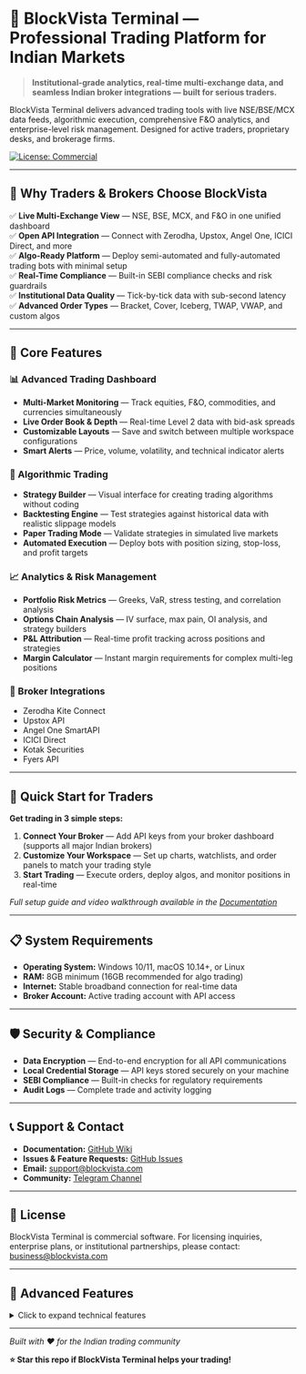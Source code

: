 # 🚀 BlockVista Terminal — Professional Trading Platform for Indian Markets

> **Institutional-grade analytics, real-time multi-exchange data, and seamless Indian broker integrations — built for serious traders.**

BlockVista Terminal delivers advanced trading tools with live NSE/BSE/MCX data feeds, algorithmic execution, comprehensive F&O analytics, and enterprise-level risk management. Designed for active traders, proprietary desks, and brokerage firms.

[![License: Commercial](https://img.shields.io/badge/License-Commercial-blue)](https://github.com/saumyasanghvi03/BlockVista-Terminal/tree/main#license)

---

## 💼 Why Traders & Brokers Choose BlockVista

✅ **Live Multi-Exchange View** — NSE, BSE, MCX, and F&O in one unified dashboard  
✅ **Open API Integration** — Connect with Zerodha, Upstox, Angel One, ICICI Direct, and more  
✅ **Algo-Ready Platform** — Deploy semi-automated and fully-automated trading bots with minimal setup  
✅ **Real-Time Compliance** — Built-in SEBI compliance checks and risk guardrails  
✅ **Institutional Data Quality** — Tick-by-tick data with sub-second latency  
✅ **Advanced Order Types** — Bracket, Cover, Iceberg, TWAP, VWAP, and custom algos  

---

## 🎯 Core Features

### 📊 Advanced Trading Dashboard
- **Multi-Market Monitoring** — Track equities, F&O, commodities, and currencies simultaneously
- **Live Order Book & Depth** — Real-time Level 2 data with bid-ask spreads
- **Customizable Layouts** — Save and switch between multiple workspace configurations
- **Smart Alerts** — Price, volume, volatility, and technical indicator alerts

### 🤖 Algorithmic Trading
- **Strategy Builder** — Visual interface for creating trading algorithms without coding
- **Backtesting Engine** — Test strategies against historical data with realistic slippage models
- **Paper Trading Mode** — Validate strategies in simulated live markets
- **Automated Execution** — Deploy bots with position sizing, stop-loss, and profit targets

### 📈 Analytics & Risk Management
- **Portfolio Risk Metrics** — Greeks, VaR, stress testing, and correlation analysis
- **Options Chain Analysis** — IV surface, max pain, OI analysis, and strategy builders
- **P&L Attribution** — Real-time profit tracking across positions and strategies
- **Margin Calculator** — Instant margin requirements for complex multi-leg positions

### 🔗 Broker Integrations
- Zerodha Kite Connect
- Upstox API
- Angel One SmartAPI
- ICICI Direct
- Kotak Securities
- Fyers API

---

## 🚀 Quick Start for Traders

**Get trading in 3 simple steps:**

1. **Connect Your Broker** — Add API keys from your broker dashboard (supports all major Indian brokers)
2. **Customize Your Workspace** — Set up charts, watchlists, and order panels to match your trading style
3. **Start Trading** — Execute orders, deploy algos, and monitor positions in real-time

*Full setup guide and video walkthrough available in the [Documentation](https://github.com/saumyasanghvi03/BlockVista-Terminal/wiki)*

---

## 📋 System Requirements

- **Operating System:** Windows 10/11, macOS 10.14+, or Linux
- **RAM:** 8GB minimum (16GB recommended for algo trading)
- **Internet:** Stable broadband connection for real-time data
- **Broker Account:** Active trading account with API access

---

## 🛡️ Security & Compliance

- **Data Encryption** — End-to-end encryption for all API communications
- **Local Credential Storage** — API keys stored securely on your machine
- **SEBI Compliance** — Built-in checks for regulatory requirements
- **Audit Logs** — Complete trade and activity logging

---

## 📞 Support & Contact

- **Documentation:** [GitHub Wiki](https://github.com/saumyasanghvi03/BlockVista-Terminal/wiki)
- **Issues & Feature Requests:** [GitHub Issues](https://github.com/saumyasanghvi03/BlockVista-Terminal/issues)
- **Email:** support@blockvista.com
- **Community:** [Telegram Channel](https://t.me/blockvistaterminal)

---

## 📄 License

BlockVista Terminal is commercial software. For licensing inquiries, enterprise plans, or institutional partnerships, please contact: business@blockvista.com

---

## 🔧 Advanced Features

<details>
<summary>Click to expand technical features</summary>

### Development & Customization
- **Python SDK** — Build custom indicators and strategies
- **REST & WebSocket APIs** — Integrate with external systems
- **Plugin Architecture** — Extend functionality with custom modules
- **Database Export** — Export trade data to PostgreSQL/MySQL for analysis

### Advanced Analytics
- **Machine Learning Models** — Predictive analytics and pattern recognition
- **Custom Indicators** — Create proprietary technical indicators
- **Market Microstructure** — Order flow and tape reading tools
- **Backtesting Framework** — High-performance historical simulation engine

### Infrastructure
- **Docker Support** — Containerized deployment for scalability
- **Cloud Sync** — Sync settings and strategies across devices
- **API Rate Management** — Intelligent throttling and request optimization
- **Multi-Account Management** — Handle multiple broker accounts simultaneously

</details>

---

*Built with ❤️ for the Indian trading community*

**⭐ Star this repo if BlockVista Terminal helps your trading!**
